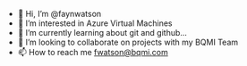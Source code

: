 - 👋 Hi, I’m @faynwatson
- 👀 I’m interested in Azure Virtual Machines
- 🌱 I’m currently learning about git and github...
- 💞️ I’m looking to collaborate on projects with my BQMI Team
- 📫 How to reach me fwatson@bqmi.com

<!---
faynwatson/faynwatson is a ✨ special ✨ repository because its `README.md` (this file) appears on your GitHub profile.
You can click the Preview link to take a look at your changes.
--->
